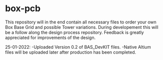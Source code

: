 # box-pcb
This repository will in the end contain all necessary files to order your own Box Base Grid and possible Tower variations.
During developement this will be a follow along the design process repository.
Feedback is greatly appreciated for improvements of the design.

25-01-2022: -Uploaded Version 0.2 of BAS_DevKIT files.
              -Native Altium files will be uploaded later after production has been completed.
